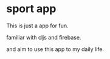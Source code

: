 # sport app

This is just a app for fun.

familiar with cljs and firebase.

and aim to use this app to my daily life.

